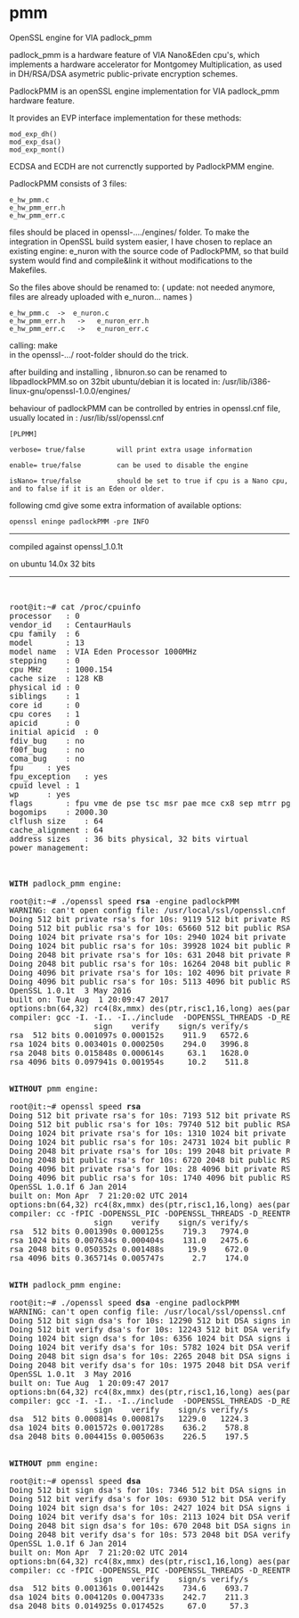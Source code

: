 # pmm

OpenSSL engine for VIA padlock_pmm

padlock_pmm is a hardware feature of VIA Nano&Eden cpu's, which implements a hardware accelerator for Montgomey Multiplication, as used in DH/RSA/DSA asymetric public-private encryption schemes. 

PadlockPMM is an openSSL engine implementation for VIA padlock_pmm hardware feature. 

It provides an EVP interface implementation for these methods: 

 	mod_exp_dh()
 	mod_exp_dsa()
 	mod_exp_mont()

ECDSA and ECDH are not currenctly supported by PadlockPMM engine.  

PadlockPMM consists of 3 files: 

 	e_hw_pmm.c
 	e_hw_pmm_err.h
 	e_hw_pmm_err.c

files should be placed in  openssl-..../engines/  folder. 
To make the integration in OpenSSL build system easier, I have chosen to replace an 
existing engine: e_nuron with the source code of PadlockPMM, so that build system would 
find and compile&link it without modifications to the Makefiles. 

So the files above should be renamed to: 
( update: not needed anymore, files are already uploaded with  e_nuron... names ) 

 	e_hw_pmm.c  ->  e_nuron.c
 	e_hw_pmm_err.h   ->   e_nuron_err.h
 	e_hw_pmm_err.c   ->   e_nuron_err.c

calling:  make   
in the openssl-.../ root-folder should do the trick. 

after building and installing ,  libnuron.so  can be renamed to libpadlockPMM.so 
on 32bit ubuntu/debian it is located in: /usr/lib/i386-linux-gnu/openssl-1.0.0/engines/

behaviour of padlockPMM can be controlled by entries in openssl.cnf file, 
usually located in : /usr/lib/ssl/openssl.cnf 


 	[PLPMM]

 	verbose= true/false        will print extra usage information 

 	enable= true/false         can be used to disable the engine

 	isNano= true/false         should be set to true if cpu is a Nano cpu,  and to false if it is an Eden or older. 

following cmd give some extra information of available options: 

 	openssl eninge padlockPMM -pre INFO     

--------------------------------------------------------------------------

compiled against openssl_1.0.1t 

on ubuntu 14.0x 32 bits

--------------------------------------------------------------------------
<pre> 
 
root@it:~# cat /proc/cpuinfo 
processor	: 0
vendor_id	: CentaurHauls
cpu family	: 6
model		: 13
model name	: VIA Eden Processor 1000MHz
stepping	: 0
cpu MHz		: 1000.154
cache size	: 128 KB
physical id	: 0
siblings	: 1
core id		: 0
cpu cores	: 1
apicid		: 0
initial apicid	: 0
fdiv_bug	: no
f00f_bug	: no
coma_bug	: no
fpu		: yes
fpu_exception	: yes
cpuid level	: 1
wp		: yes
flags		: fpu vme de pse tsc msr pae mce cx8 sep mtrr pge cmov pat clflush acpi mmx fxsr sse sse2 tm nx pni est tm2 xtpr rng rng_en ace ace_en ace2 ace2_en phe phe_en pmm pmm_en
bogomips	: 2000.30
clflush size	: 64
cache_alignment	: 64
address sizes	: 36 bits physical, 32 bits virtual
power management:



<B>WITH</B> padlock_pmm engine: 

root@it:~# ./openssl speed <B>rsa</B> -engine padlockPMM
WARNING: can't open config file: /usr/local/ssl/openssl.cnf
Doing 512 bit private rsa's for 10s: 9119 512 bit private RSA's in 10.00s
Doing 512 bit public rsa's for 10s: 65660 512 bit public RSA's in 9.99s
Doing 1024 bit private rsa's for 10s: 2940 1024 bit private RSA's in 10.00s
Doing 1024 bit public rsa's for 10s: 39928 1024 bit public RSA's in 9.99s
Doing 2048 bit private rsa's for 10s: 631 2048 bit private RSA's in 10.00s
Doing 2048 bit public rsa's for 10s: 16264 2048 bit public RSA's in 9.99s
Doing 4096 bit private rsa's for 10s: 102 4096 bit private RSA's in 9.99s
Doing 4096 bit public rsa's for 10s: 5113 4096 bit public RSA's in 9.99s
OpenSSL 1.0.1t  3 May 2016
built on: Tue Aug  1 20:09:47 2017
options:bn(64,32) rc4(8x,mmx) des(ptr,risc1,16,long) aes(partial) idea(int) blowfish(idx) 
compiler: gcc -I. -I.. -I../include  -DOPENSSL_THREADS -D_REENTRANT -DDSO_DLFCN -DHAVE_DLFCN_H -DXXXXXX -fPIC -DOPENSSL_PIC -DL_ENDIAN -DTERMIO -g -O2 -fstack-protector-strong -Wformat -Werror=format-security -D_FORTIFY_SOURCE=2 -Wa,--noexecstack -march=i686 -Wa,--noexecstack -DL_ENDIAN -O3 -fomit-frame-pointer -Wall -DOPENSSL_BN_ASM_PART_WORDS -DOPENSSL_IA32_SSE2 -DOPENSSL_BN_ASM_MONT -DOPENSSL_BN_ASM_GF2m -DSHA1_ASM -DSHA256_ASM -DSHA512_ASM -DMD5_ASM -DRMD160_ASM -DAES_ASM -DVPAES_ASM -DWHIRLPOOL_ASM -DGHASH_ASM
                  sign    verify    sign/s verify/s
rsa  512 bits 0.001097s 0.000152s    911.9   6572.6
rsa 1024 bits 0.003401s 0.000250s    294.0   3996.8
rsa 2048 bits 0.015848s 0.000614s     63.1   1628.0
rsa 4096 bits 0.097941s 0.001954s     10.2    511.8


<B>WITHOUT</B> pmm engine: 

root@it:~# openssl speed <B>rsa</B>
Doing 512 bit private rsa's for 10s: 7193 512 bit private RSA's in 10.00s
Doing 512 bit public rsa's for 10s: 79740 512 bit public RSA's in 10.00s
Doing 1024 bit private rsa's for 10s: 1310 1024 bit private RSA's in 10.00s
Doing 1024 bit public rsa's for 10s: 24731 1024 bit public RSA's in 9.99s
Doing 2048 bit private rsa's for 10s: 199 2048 bit private RSA's in 10.02s
Doing 2048 bit public rsa's for 10s: 6720 2048 bit public RSA's in 10.00s
Doing 4096 bit private rsa's for 10s: 28 4096 bit private RSA's in 10.24s
Doing 4096 bit public rsa's for 10s: 1740 4096 bit public RSA's in 10.00s
OpenSSL 1.0.1f 6 Jan 2014
built on: Mon Apr  7 21:20:02 UTC 2014
options:bn(64,32) rc4(8x,mmx) des(ptr,risc1,16,long) aes(partial) blowfish(idx)
compiler: cc -fPIC -DOPENSSL_PIC -DOPENSSL_THREADS -D_REENTRANT -DDSO_DLFCN -DHAVE_DLFCN_H -DL_ENDIAN -DTERMIO -g -O2 -fstack-protector --param=ssp-buffer-size=4 -Wformat -Werror=format-security -D_FORTIFY_SOURCE=2 -Wl,-Bsymbolic-functions -Wl,-z,relro -Wa,--noexecstack -Wall -DOPENSSL_BN_ASM_PART_WORDS -DOPENSSL_IA32_SSE2 -DOPENSSL_BN_ASM_MONT -DOPENSSL_BN_ASM_GF2m -DSHA1_ASM -DSHA256_ASM -DSHA512_ASM -DMD5_ASM -DRMD160_ASM -DAES_ASM -DVPAES_ASM -DWHIRLPOOL_ASM -DGHASH_ASM
                  sign    verify    sign/s verify/s
rsa  512 bits 0.001390s 0.000125s    719.3   7974.0
rsa 1024 bits 0.007634s 0.000404s    131.0   2475.6
rsa 2048 bits 0.050352s 0.001488s     19.9    672.0
rsa 4096 bits 0.365714s 0.005747s      2.7    174.0


<B>WITH</B> padlock_pmm engine: 

root@it:~# ./openssl speed <B>dsa</B> -engine padlockPMM
WARNING: can't open config file: /usr/local/ssl/openssl.cnf
Doing 512 bit sign dsa's for 10s: 12290 512 bit DSA signs in 10.00s
Doing 512 bit verify dsa's for 10s: 12243 512 bit DSA verify in 10.00s
Doing 1024 bit sign dsa's for 10s: 6356 1024 bit DSA signs in 9.99s
Doing 1024 bit verify dsa's for 10s: 5782 1024 bit DSA verify in 9.99s
Doing 2048 bit sign dsa's for 10s: 2265 2048 bit DSA signs in 10.00s
Doing 2048 bit verify dsa's for 10s: 1975 2048 bit DSA verify in 10.00s
OpenSSL 1.0.1t  3 May 2016
built on: Tue Aug  1 20:09:47 2017
options:bn(64,32) rc4(8x,mmx) des(ptr,risc1,16,long) aes(partial) idea(int) blowfish(idx) 
compiler: gcc -I. -I.. -I../include  -DOPENSSL_THREADS -D_REENTRANT -DDSO_DLFCN -DHAVE_DLFCN_H -DXXXXXX -fPIC -DOPENSSL_PIC -DL_ENDIAN -DTERMIO -g -O2 -fstack-protector-strong -Wformat -Werror=format-security -D_FORTIFY_SOURCE=2 -Wa,--noexecstack -march=i686 -Wa,--noexecstack -DL_ENDIAN -O3 -fomit-frame-pointer -Wall -DOPENSSL_BN_ASM_PART_WORDS -DOPENSSL_IA32_SSE2 -DOPENSSL_BN_ASM_MONT -DOPENSSL_BN_ASM_GF2m -DSHA1_ASM -DSHA256_ASM -DSHA512_ASM -DMD5_ASM -DRMD160_ASM -DAES_ASM -DVPAES_ASM -DWHIRLPOOL_ASM -DGHASH_ASM
                  sign    verify    sign/s verify/s
dsa  512 bits 0.000814s 0.000817s   1229.0   1224.3
dsa 1024 bits 0.001572s 0.001728s    636.2    578.8
dsa 2048 bits 0.004415s 0.005063s    226.5    197.5


<B>WITHOUT</B> pmm engine: 

root@it:~# openssl speed <B>dsa</B>
Doing 512 bit sign dsa's for 10s: 7346 512 bit DSA signs in 10.00s
Doing 512 bit verify dsa's for 10s: 6930 512 bit DSA verify in 9.99s
Doing 1024 bit sign dsa's for 10s: 2427 1024 bit DSA signs in 10.00s
Doing 1024 bit verify dsa's for 10s: 2113 1024 bit DSA verify in 10.00s
Doing 2048 bit sign dsa's for 10s: 670 2048 bit DSA signs in 10.00s
Doing 2048 bit verify dsa's for 10s: 573 2048 bit DSA verify in 10.00s
OpenSSL 1.0.1f 6 Jan 2014
built on: Mon Apr  7 21:20:02 UTC 2014
options:bn(64,32) rc4(8x,mmx) des(ptr,risc1,16,long) aes(partial) blowfish(idx) 
compiler: cc -fPIC -DOPENSSL_PIC -DOPENSSL_THREADS -D_REENTRANT -DDSO_DLFCN -DHAVE_DLFCN_H -DL_ENDIAN -DTERMIO -g -O2 -fstack-protector --param=ssp-buffer-size=4 -Wformat -Werror=format-security -D_FORTIFY_SOURCE=2 -Wl,-Bsymbolic-functions -Wl,-z,relro -Wa,--noexecstack -Wall -DOPENSSL_BN_ASM_PART_WORDS -DOPENSSL_IA32_SSE2 -DOPENSSL_BN_ASM_MONT -DOPENSSL_BN_ASM_GF2m -DSHA1_ASM -DSHA256_ASM -DSHA512_ASM -DMD5_ASM -DRMD160_ASM -DAES_ASM -DVPAES_ASM -DWHIRLPOOL_ASM -DGHASH_ASM
                  sign    verify    sign/s verify/s
dsa  512 bits 0.001361s 0.001442s    734.6    693.7
dsa 1024 bits 0.004120s 0.004733s    242.7    211.3
dsa 2048 bits 0.014925s 0.017452s     67.0     57.3

</pre> 
